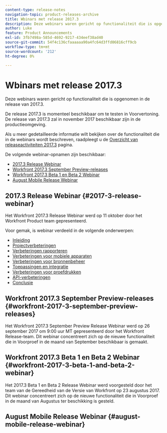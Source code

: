 ```yaml
---
content-type: release-notes
navigation-topic: product-releases-archive
title: Wbinars met release 2017.3
description: Deze webinars waren gericht op functionaliteit die is opgenomen in de release van 2017.3.
author: Luke
feature: Product Announcements
exl-id: 3fb7498a-585d-4692-9217-434eef38ad40
source-git-commit: 54f4c136cfaaaaaa90a4fc64d3ffd06816cff9cb
workflow-type: tm+mt
source-wordcount: '212'
ht-degree: 0%

---
```


# Wbinars met release 2017.3

Deze webinars waren gericht op functionaliteit die is opgenomen in de release van 2017.3. 

De release 2017.3 is momenteel beschikbaar om te testen in Voorvertoning. De release van 2017.3 zal in november 2017 beschikbaar zijn in de productieomgeving.

Als u meer gedetailleerde informatie wilt bekijken over de functionaliteit die in de webinars wordt beschreven, raadpleegt u de [Overzicht van releaseactiviteiten 2017.3](../../../../product-announcements/product-releases/quarterly-release-archive/2017.3-release-activity/2017.3-release-activity-overview.md) pagina.

De volgende webinar-opnamen zijn beschikbaar:

* [2017.3 Release Webinar](#2017-3-release-webinar)
* [Workfront 2017.3 September Preview-releases](#workfront-2017-3-september-preview-releases)
* [Workfront 2017.3 Beta 1 en Beta 2 Webinar](#workfront-2017-3-beta-1-and-beta-2-webinar)
* [August Mobile Release Webinar](#august-mobile-release-webinar)

## 2017.3 Release Webinar {#2017-3-release-webinar}

Het Workfront 2017.3 Release Webinar werd op 11 oktober door het Workfront Product team gepresenteerd.  

Voor gemak, is webinar verdeeld in de volgende onderwerpen:

* [Inleiding](#introduction)
* [Projectverbeteringen](#project-enhancements)
* [Verbeteringen rapporteren](#reporting-enhancements)
* [Verbeteringen voor mobiele apparaten](#agile-enhancements)
* [Verbeteringen voor bronnenbeheer](#resource-management-enhancements)
* [Toepassingen en integratie](#apps-and-integrations)
* [Verbeteringen voor proefdrukken](#proofing-enhancements)
* [API-verbeteringen](#api-enhancements)
* [Conclusie](#conclusion)

## Workfront 2017.3 September Preview-releases {#workfront-2017-3-september-preview-releases}

Het Workfront 2017.3 September Preview Release Webinar werd op 26 september 2017 om 9:00 uur MT gepresenteerd door het Workfront Release-team. Dit webinar concentreert zich op de nieuwe functionaliteit die in Voorproef in de maand van September beschikbaar is gemaakt.

## Workfront 2017.3 Beta 1 en Beta 2 Webinar {#workfront-2017-3-beta-1-and-beta-2-webinar}

Het 2017.3 Beta 1 en Beta 2 Release Webinar werd voorgesteld door het team van de Gereedheid van de Versie van Workfront op 23 augustus 2017. Dit webinar concentreert zich op de nieuwe functionaliteit die in Voorproef in de maand van Augustus ter beschikking is gesteld.

## August Mobile Release Webinar {#august-mobile-release-webinar}
